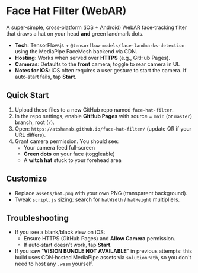 # Face Hat Filter (WebAR)

A super‑simple, cross‑platform (iOS + Android) WebAR face‑tracking filter that draws a hat on your head **and** green landmark dots.

- **Tech**: TensorFlow.js + `@tensorflow-models/face-landmarks-detection` using the MediaPipe FaceMesh backend via CDN.
- **Hosting**: Works when served over **HTTPS** (e.g., GitHub Pages).
- **Cameras**: Defaults to the **front** camera; toggle to rear camera in UI.
- **Notes for iOS**: iOS often requires a user gesture to start the camera. If auto‑start fails, tap **Start**.

## Quick Start

1. Upload these files to a new GitHub repo named `face-hat-filter`.
2. In the repo settings, enable **GitHub Pages** with source = `main` (or `master`) branch, root (`/`).
3. Open: `https://atshanab.github.io/face-hat-filter/` (update QR if your URL differs).
4. Grant camera permission. You should see:
   - Your camera feed full‑screen
   - **Green dots** on your face (toggleable)
   - A **witch hat** stuck to your forehead area

## Customize
- Replace `assets/hat.png` with your own PNG (transparent background).
- Tweak `script.js` sizing: search for `hatWidth` / `hatHeight` multipliers.

## Troubleshooting
- If you see a blank/black view on iOS:
  - Ensure HTTPS (GitHub Pages) and **Allow Camera** permission.
  - If auto‑start doesn’t work, tap **Start**.
- If you saw "**VISION BUNDLE NOT AVAILABLE**" in previous attempts: this build uses CDN‑hosted MediaPipe assets via `solutionPath`, so you don't need to host any `.wasm` yourself.
